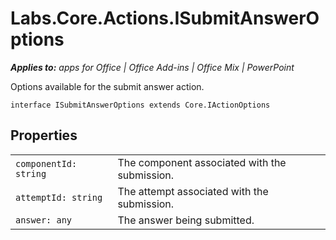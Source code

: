 
# Labs.Core.Actions.ISubmitAnswerOptions

 _**Applies to:** apps for Office | Office Add-ins | Office Mix | PowerPoint_

Options available for the submit answer action.

```
interface ISubmitAnswerOptions extends Core.IActionOptions
```


## Properties


|||
|:-----|:-----|
| `componentId: string`|The component associated with the submission.|
| `attemptId: string`|The attempt associated with the submission.|
| `answer: any`|The answer being submitted.|
